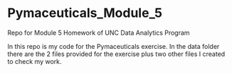 # Pymaceuticals_Module_5
Repo for Module 5 Homework of UNC Data Analytics Program

In this repo is my code for the Pymaceuticals exercise.  In the data folder there are the 2 files provided for the exercise plus two other files I created to check my work.
